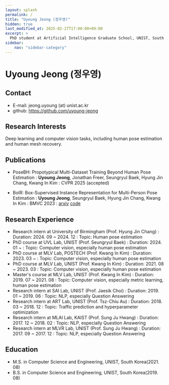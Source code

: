 ```yaml
---
layout: splash
permalink: /
title: "Uyoung Jeong (정우영)"
hidden: true
last_modified_at: 2025-02-27T17:00:00+09:00
excerpt: >
  PhD student at Artificial Intelligence Graduate School, UNIST, South Korea.
sidebar:
    nav: "sidebar-category"
---
```


# Uyoung Jeong (정우영)

## Contact
- E-mail: jeong.uyoung (at) unist.ac.kr
- github: <https://github.com/uyoung-jeong>

## Research Interests
Deep learning and computer vision tasks, including human pose estimation and human mesh recovery.

## Publications
- PoseBH: Propotypical Multi-Dataset Training Beyond Human Pose Estimation
  : **Uyoung Jeong**, Jonathan Freer, Seungryul Baek, Hyung Jin Chang, Kwang In Kim
  : CVPR 2025 (accepted)

- BoIR: Box-Supervised Instance Representation for Multi-Person Pose Estimation
  : **Uyoung Jeong**, Seungryul Baek, Hyung Jin Chang, Kwang In Kim
  : BMVC 2023
  : [arxiv](https://arxiv.org/abs/2309.14072) [code](https://github.com/uyoung-jeong/BoIR)

## Research Experience
- Research intern at University of Birmingham (Prof. Hyung Jin Chang)
  : Duration: 2024. 09 ~ 2024. 12
  : Topic: Human pose estimation
- PhD course at UVL Lab, UNIST (Prof. Seungryul Baek)
  : Duration: 2024. 01 ~ 
  : Topic: Computer vision, especially human pose estimation
- PhD course at MLV Lab, POSTECH (Prof. Kwang In Kim)
  : Duration: 2023. 03 ~ 
  : Topic: Computer vision, especially human pose estimation
- PhD course at MLV Lab, UNIST (Prof. Kwang In Kim)
  : Duration: 2021. 08 ~ 2023. 03
  : Topic: Computer vision, especially human pose estimation
- Master's course at MLV Lab, UNIST (Prof. Kwang In Kim)
  : Duration: 2019. 07 ~ 2021. 08
  : Topic: Computer vision, especially metric learning, human pose estimation
- Research intern at SAI Lab, UNIST (Prof. Jaesik Choi)
  : Duration: 2019. 01 ~ 2019. 06
  : Topic: NLP, especially Question Answering
- Research intern at ART Lab, UNIST (Prof. Tsz-Chiu Au)
  : Duration: 2018. 03 ~ 2018. 12
  : Topic: Traffic prediction and hyperparameter optimization
- Research intern at MLAI Lab, KAIST (Prof. Sung Ju Hwang)
  : Duration: 2017. 12 ~ 2018. 02
  : Topic: NLP, especially Question Answering
- Research intern at MLVR Lab, UNIST (Prof. Sung Ju Hwang)
  : Duration: 2017. 09 ~ 2017. 12
  : Topic: NLP, especially Question Answering

## Education
- M.S. in Computer Science and Engineering, UNIST, South Korea(2021. 08)
- B.S. in Computer Science and Engineering, UNIST, South Korea(2019. 08)
